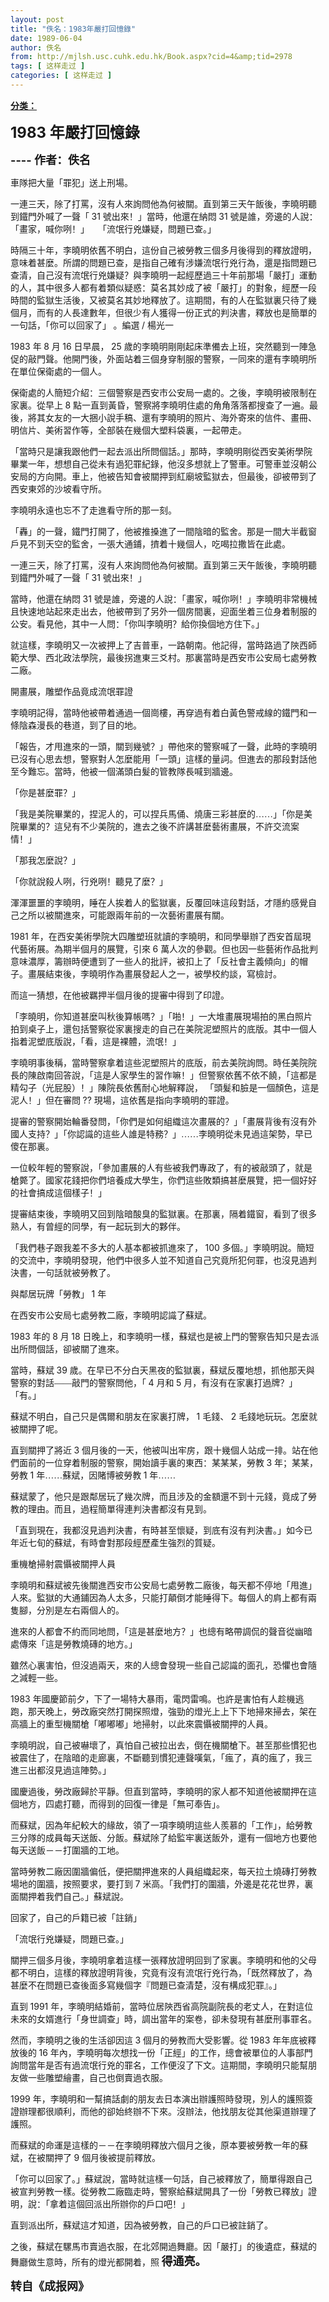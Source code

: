 ```yaml
---
layout: post
title: "佚名：1983年嚴打回憶錄"
date: 1989-06-04
author: 佚名
from: http://mjlsh.usc.cuhk.edu.hk/Book.aspx?cid=4&amp;tid=2978
tags: [ 这样走过 ]
categories: [ 这样走过 ]
---
```


<div style="margin: 15px 10px 10px 0px;">
<div>
<span id="ctl00_ContentPlaceHolder1_chapter1_SubjectLabel" style="font-weight:bold;text-decoration:underline;">
   分类：
  </span>
</div>
<!--[if gte mso 9]><xml>
 <o:OfficeDocumentSettings>
  <o:AllowPNG/>
 </o:OfficeDocumentSettings>
</xml><![endif]-->
<!--[if gte mso 9]><xml>
 <w:WordDocument>
  <w:View>Normal</w:View>
  <w:Zoom>0</w:Zoom>
  <w:TrackMoves/>
  <w:TrackFormatting/>
  <w:PunctuationKerning/>
  <w:ValidateAgainstSchemas/>
  <w:SaveIfXMLInvalid>false</w:SaveIfXMLInvalid>
  <w:IgnoreMixedContent>false</w:IgnoreMixedContent>
  <w:AlwaysShowPlaceholderText>false</w:AlwaysShowPlaceholderText>
  <w:DoNotPromoteQF/>
  <w:LidThemeOther>EN-US</w:LidThemeOther>
  <w:LidThemeAsian>JA</w:LidThemeAsian>
  <w:LidThemeComplexScript>X-NONE</w:LidThemeComplexScript>
  <w:Compatibility>
   <w:BreakWrappedTables/>
   <w:SnapToGridInCell/>
   <w:WrapTextWithPunct/>
   <w:UseAsianBreakRules/>
   <w:DontGrowAutofit/>
   <w:SplitPgBreakAndParaMark/>
   <w:EnableOpenTypeKerning/>
   <w:DontFlipMirrorIndents/>
   <w:OverrideTableStyleHps/>
   <w:UseFELayout/>
  </w:Compatibility>
  <m:mathPr>
   <m:mathFont m:val="Cambria Math"/>
   <m:brkBin m:val="before"/>
   <m:brkBinSub m:val="&#45;-"/>
   <m:smallFrac m:val="off"/>
   <m:dispDef/>
   <m:lMargin m:val="0"/>
   <m:rMargin m:val="0"/>
   <m:defJc m:val="centerGroup"/>
   <m:wrapIndent m:val="1440"/>
   <m:intLim m:val="subSup"/>
   <m:naryLim m:val="undOvr"/>
  </m:mathPr></w:WordDocument>
</xml><![endif]-->
<!--[if gte mso 9]><xml>
 <w:LatentStyles DefLockedState="false" DefUnhideWhenUsed="true"
  DefSemiHidden="true" DefQFormat="false" DefPriority="99"
  LatentStyleCount="276">
  <w:LsdException Locked="false" Priority="0" SemiHidden="false"
   UnhideWhenUsed="false" QFormat="true" Name="Normal"/>
  <w:LsdException Locked="false" Priority="9" SemiHidden="false"
   UnhideWhenUsed="false" QFormat="true" Name="heading 1"/>
  <w:LsdException Locked="false" Priority="9" QFormat="true" Name="heading 2"/>
  <w:LsdException Locked="false" Priority="9" QFormat="true" Name="heading 3"/>
  <w:LsdException Locked="false" Priority="9" QFormat="true" Name="heading 4"/>
  <w:LsdException Locked="false" Priority="9" QFormat="true" Name="heading 5"/>
  <w:LsdException Locked="false" Priority="9" QFormat="true" Name="heading 6"/>
  <w:LsdException Locked="false" Priority="9" QFormat="true" Name="heading 7"/>
  <w:LsdException Locked="false" Priority="9" QFormat="true" Name="heading 8"/>
  <w:LsdException Locked="false" Priority="9" QFormat="true" Name="heading 9"/>
  <w:LsdException Locked="false" Priority="39" Name="toc 1"/>
  <w:LsdException Locked="false" Priority="39" Name="toc 2"/>
  <w:LsdException Locked="false" Priority="39" Name="toc 3"/>
  <w:LsdException Locked="false" Priority="39" Name="toc 4"/>
  <w:LsdException Locked="false" Priority="39" Name="toc 5"/>
  <w:LsdException Locked="false" Priority="39" Name="toc 6"/>
  <w:LsdException Locked="false" Priority="39" Name="toc 7"/>
  <w:LsdException Locked="false" Priority="39" Name="toc 8"/>
  <w:LsdException Locked="false" Priority="39" Name="toc 9"/>
  <w:LsdException Locked="false" Priority="35" QFormat="true" Name="caption"/>
  <w:LsdException Locked="false" Priority="10" SemiHidden="false"
   UnhideWhenUsed="false" QFormat="true" Name="Title"/>
  <w:LsdException Locked="false" Priority="0" Name="Default Paragraph Font"/>
  <w:LsdException Locked="false" Priority="11" SemiHidden="false"
   UnhideWhenUsed="false" QFormat="true" Name="Subtitle"/>
  <w:LsdException Locked="false" Priority="22" SemiHidden="false"
   UnhideWhenUsed="false" QFormat="true" Name="Strong"/>
  <w:LsdException Locked="false" Priority="20" SemiHidden="false"
   UnhideWhenUsed="false" QFormat="true" Name="Emphasis"/>
  <w:LsdException Locked="false" Priority="59" SemiHidden="false"
   UnhideWhenUsed="false" Name="Table Grid"/>
  <w:LsdException Locked="false" UnhideWhenUsed="false" Name="Placeholder Text"/>
  <w:LsdException Locked="false" Priority="1" SemiHidden="false"
   UnhideWhenUsed="false" QFormat="true" Name="No Spacing"/>
  <w:LsdException Locked="false" Priority="60" SemiHidden="false"
   UnhideWhenUsed="false" Name="Light Shading"/>
  <w:LsdException Locked="false" Priority="61" SemiHidden="false"
   UnhideWhenUsed="false" Name="Light List"/>
  <w:LsdException Locked="false" Priority="62" SemiHidden="false"
   UnhideWhenUsed="false" Name="Light Grid"/>
  <w:LsdException Locked="false" Priority="63" SemiHidden="false"
   UnhideWhenUsed="false" Name="Medium Shading 1"/>
  <w:LsdException Locked="false" Priority="64" SemiHidden="false"
   UnhideWhenUsed="false" Name="Medium Shading 2"/>
  <w:LsdException Locked="false" Priority="65" SemiHidden="false"
   UnhideWhenUsed="false" Name="Medium List 1"/>
  <w:LsdException Locked="false" Priority="66" SemiHidden="false"
   UnhideWhenUsed="false" Name="Medium List 2"/>
  <w:LsdException Locked="false" Priority="67" SemiHidden="false"
   UnhideWhenUsed="false" Name="Medium Grid 1"/>
  <w:LsdException Locked="false" Priority="68" SemiHidden="false"
   UnhideWhenUsed="false" Name="Medium Grid 2"/>
  <w:LsdException Locked="false" Priority="69" SemiHidden="false"
   UnhideWhenUsed="false" Name="Medium Grid 3"/>
  <w:LsdException Locked="false" Priority="70" SemiHidden="false"
   UnhideWhenUsed="false" Name="Dark List"/>
  <w:LsdException Locked="false" Priority="71" SemiHidden="false"
   UnhideWhenUsed="false" Name="Colorful Shading"/>
  <w:LsdException Locked="false" Priority="72" SemiHidden="false"
   UnhideWhenUsed="false" Name="Colorful List"/>
  <w:LsdException Locked="false" Priority="73" SemiHidden="false"
   UnhideWhenUsed="false" Name="Colorful Grid"/>
  <w:LsdException Locked="false" Priority="60" SemiHidden="false"
   UnhideWhenUsed="false" Name="Light Shading Accent 1"/>
  <w:LsdException Locked="false" Priority="61" SemiHidden="false"
   UnhideWhenUsed="false" Name="Light List Accent 1"/>
  <w:LsdException Locked="false" Priority="62" SemiHidden="false"
   UnhideWhenUsed="false" Name="Light Grid Accent 1"/>
  <w:LsdException Locked="false" Priority="63" SemiHidden="false"
   UnhideWhenUsed="false" Name="Medium Shading 1 Accent 1"/>
  <w:LsdException Locked="false" Priority="64" SemiHidden="false"
   UnhideWhenUsed="false" Name="Medium Shading 2 Accent 1"/>
  <w:LsdException Locked="false" Priority="65" SemiHidden="false"
   UnhideWhenUsed="false" Name="Medium List 1 Accent 1"/>
  <w:LsdException Locked="false" UnhideWhenUsed="false" Name="Revision"/>
  <w:LsdException Locked="false" Priority="34" SemiHidden="false"
   UnhideWhenUsed="false" QFormat="true" Name="List Paragraph"/>
  <w:LsdException Locked="false" Priority="29" SemiHidden="false"
   UnhideWhenUsed="false" QFormat="true" Name="Quote"/>
  <w:LsdException Locked="false" Priority="30" SemiHidden="false"
   UnhideWhenUsed="false" QFormat="true" Name="Intense Quote"/>
  <w:LsdException Locked="false" Priority="66" SemiHidden="false"
   UnhideWhenUsed="false" Name="Medium List 2 Accent 1"/>
  <w:LsdException Locked="false" Priority="67" SemiHidden="false"
   UnhideWhenUsed="false" Name="Medium Grid 1 Accent 1"/>
  <w:LsdException Locked="false" Priority="68" SemiHidden="false"
   UnhideWhenUsed="false" Name="Medium Grid 2 Accent 1"/>
  <w:LsdException Locked="false" Priority="69" SemiHidden="false"
   UnhideWhenUsed="false" Name="Medium Grid 3 Accent 1"/>
  <w:LsdException Locked="false" Priority="70" SemiHidden="false"
   UnhideWhenUsed="false" Name="Dark List Accent 1"/>
  <w:LsdException Locked="false" Priority="71" SemiHidden="false"
   UnhideWhenUsed="false" Name="Colorful Shading Accent 1"/>
  <w:LsdException Locked="false" Priority="72" SemiHidden="false"
   UnhideWhenUsed="false" Name="Colorful List Accent 1"/>
  <w:LsdException Locked="false" Priority="73" SemiHidden="false"
   UnhideWhenUsed="false" Name="Colorful Grid Accent 1"/>
  <w:LsdException Locked="false" Priority="60" SemiHidden="false"
   UnhideWhenUsed="false" Name="Light Shading Accent 2"/>
  <w:LsdException Locked="false" Priority="61" SemiHidden="false"
   UnhideWhenUsed="false" Name="Light List Accent 2"/>
  <w:LsdException Locked="false" Priority="62" SemiHidden="false"
   UnhideWhenUsed="false" Name="Light Grid Accent 2"/>
  <w:LsdException Locked="false" Priority="63" SemiHidden="false"
   UnhideWhenUsed="false" Name="Medium Shading 1 Accent 2"/>
  <w:LsdException Locked="false" Priority="64" SemiHidden="false"
   UnhideWhenUsed="false" Name="Medium Shading 2 Accent 2"/>
  <w:LsdException Locked="false" Priority="65" SemiHidden="false"
   UnhideWhenUsed="false" Name="Medium List 1 Accent 2"/>
  <w:LsdException Locked="false" Priority="66" SemiHidden="false"
   UnhideWhenUsed="false" Name="Medium List 2 Accent 2"/>
  <w:LsdException Locked="false" Priority="67" SemiHidden="false"
   UnhideWhenUsed="false" Name="Medium Grid 1 Accent 2"/>
  <w:LsdException Locked="false" Priority="68" SemiHidden="false"
   UnhideWhenUsed="false" Name="Medium Grid 2 Accent 2"/>
  <w:LsdException Locked="false" Priority="69" SemiHidden="false"
   UnhideWhenUsed="false" Name="Medium Grid 3 Accent 2"/>
  <w:LsdException Locked="false" Priority="70" SemiHidden="false"
   UnhideWhenUsed="false" Name="Dark List Accent 2"/>
  <w:LsdException Locked="false" Priority="71" SemiHidden="false"
   UnhideWhenUsed="false" Name="Colorful Shading Accent 2"/>
  <w:LsdException Locked="false" Priority="72" SemiHidden="false"
   UnhideWhenUsed="false" Name="Colorful List Accent 2"/>
  <w:LsdException Locked="false" Priority="73" SemiHidden="false"
   UnhideWhenUsed="false" Name="Colorful Grid Accent 2"/>
  <w:LsdException Locked="false" Priority="60" SemiHidden="false"
   UnhideWhenUsed="false" Name="Light Shading Accent 3"/>
  <w:LsdException Locked="false" Priority="61" SemiHidden="false"
   UnhideWhenUsed="false" Name="Light List Accent 3"/>
  <w:LsdException Locked="false" Priority="62" SemiHidden="false"
   UnhideWhenUsed="false" Name="Light Grid Accent 3"/>
  <w:LsdException Locked="false" Priority="63" SemiHidden="false"
   UnhideWhenUsed="false" Name="Medium Shading 1 Accent 3"/>
  <w:LsdException Locked="false" Priority="64" SemiHidden="false"
   UnhideWhenUsed="false" Name="Medium Shading 2 Accent 3"/>
  <w:LsdException Locked="false" Priority="65" SemiHidden="false"
   UnhideWhenUsed="false" Name="Medium List 1 Accent 3"/>
  <w:LsdException Locked="false" Priority="66" SemiHidden="false"
   UnhideWhenUsed="false" Name="Medium List 2 Accent 3"/>
  <w:LsdException Locked="false" Priority="67" SemiHidden="false"
   UnhideWhenUsed="false" Name="Medium Grid 1 Accent 3"/>
  <w:LsdException Locked="false" Priority="68" SemiHidden="false"
   UnhideWhenUsed="false" Name="Medium Grid 2 Accent 3"/>
  <w:LsdException Locked="false" Priority="69" SemiHidden="false"
   UnhideWhenUsed="false" Name="Medium Grid 3 Accent 3"/>
  <w:LsdException Locked="false" Priority="70" SemiHidden="false"
   UnhideWhenUsed="false" Name="Dark List Accent 3"/>
  <w:LsdException Locked="false" Priority="71" SemiHidden="false"
   UnhideWhenUsed="false" Name="Colorful Shading Accent 3"/>
  <w:LsdException Locked="false" Priority="72" SemiHidden="false"
   UnhideWhenUsed="false" Name="Colorful List Accent 3"/>
  <w:LsdException Locked="false" Priority="73" SemiHidden="false"
   UnhideWhenUsed="false" Name="Colorful Grid Accent 3"/>
  <w:LsdException Locked="false" Priority="60" SemiHidden="false"
   UnhideWhenUsed="false" Name="Light Shading Accent 4"/>
  <w:LsdException Locked="false" Priority="61" SemiHidden="false"
   UnhideWhenUsed="false" Name="Light List Accent 4"/>
  <w:LsdException Locked="false" Priority="62" SemiHidden="false"
   UnhideWhenUsed="false" Name="Light Grid Accent 4"/>
  <w:LsdException Locked="false" Priority="63" SemiHidden="false"
   UnhideWhenUsed="false" Name="Medium Shading 1 Accent 4"/>
  <w:LsdException Locked="false" Priority="64" SemiHidden="false"
   UnhideWhenUsed="false" Name="Medium Shading 2 Accent 4"/>
  <w:LsdException Locked="false" Priority="65" SemiHidden="false"
   UnhideWhenUsed="false" Name="Medium List 1 Accent 4"/>
  <w:LsdException Locked="false" Priority="66" SemiHidden="false"
   UnhideWhenUsed="false" Name="Medium List 2 Accent 4"/>
  <w:LsdException Locked="false" Priority="67" SemiHidden="false"
   UnhideWhenUsed="false" Name="Medium Grid 1 Accent 4"/>
  <w:LsdException Locked="false" Priority="68" SemiHidden="false"
   UnhideWhenUsed="false" Name="Medium Grid 2 Accent 4"/>
  <w:LsdException Locked="false" Priority="69" SemiHidden="false"
   UnhideWhenUsed="false" Name="Medium Grid 3 Accent 4"/>
  <w:LsdException Locked="false" Priority="70" SemiHidden="false"
   UnhideWhenUsed="false" Name="Dark List Accent 4"/>
  <w:LsdException Locked="false" Priority="71" SemiHidden="false"
   UnhideWhenUsed="false" Name="Colorful Shading Accent 4"/>
  <w:LsdException Locked="false" Priority="72" SemiHidden="false"
   UnhideWhenUsed="false" Name="Colorful List Accent 4"/>
  <w:LsdException Locked="false" Priority="73" SemiHidden="false"
   UnhideWhenUsed="false" Name="Colorful Grid Accent 4"/>
  <w:LsdException Locked="false" Priority="60" SemiHidden="false"
   UnhideWhenUsed="false" Name="Light Shading Accent 5"/>
  <w:LsdException Locked="false" Priority="61" SemiHidden="false"
   UnhideWhenUsed="false" Name="Light List Accent 5"/>
  <w:LsdException Locked="false" Priority="62" SemiHidden="false"
   UnhideWhenUsed="false" Name="Light Grid Accent 5"/>
  <w:LsdException Locked="false" Priority="63" SemiHidden="false"
   UnhideWhenUsed="false" Name="Medium Shading 1 Accent 5"/>
  <w:LsdException Locked="false" Priority="64" SemiHidden="false"
   UnhideWhenUsed="false" Name="Medium Shading 2 Accent 5"/>
  <w:LsdException Locked="false" Priority="65" SemiHidden="false"
   UnhideWhenUsed="false" Name="Medium List 1 Accent 5"/>
  <w:LsdException Locked="false" Priority="66" SemiHidden="false"
   UnhideWhenUsed="false" Name="Medium List 2 Accent 5"/>
  <w:LsdException Locked="false" Priority="67" SemiHidden="false"
   UnhideWhenUsed="false" Name="Medium Grid 1 Accent 5"/>
  <w:LsdException Locked="false" Priority="68" SemiHidden="false"
   UnhideWhenUsed="false" Name="Medium Grid 2 Accent 5"/>
  <w:LsdException Locked="false" Priority="69" SemiHidden="false"
   UnhideWhenUsed="false" Name="Medium Grid 3 Accent 5"/>
  <w:LsdException Locked="false" Priority="70" SemiHidden="false"
   UnhideWhenUsed="false" Name="Dark List Accent 5"/>
  <w:LsdException Locked="false" Priority="71" SemiHidden="false"
   UnhideWhenUsed="false" Name="Colorful Shading Accent 5"/>
  <w:LsdException Locked="false" Priority="72" SemiHidden="false"
   UnhideWhenUsed="false" Name="Colorful List Accent 5"/>
  <w:LsdException Locked="false" Priority="73" SemiHidden="false"
   UnhideWhenUsed="false" Name="Colorful Grid Accent 5"/>
  <w:LsdException Locked="false" Priority="60" SemiHidden="false"
   UnhideWhenUsed="false" Name="Light Shading Accent 6"/>
  <w:LsdException Locked="false" Priority="61" SemiHidden="false"
   UnhideWhenUsed="false" Name="Light List Accent 6"/>
  <w:LsdException Locked="false" Priority="62" SemiHidden="false"
   UnhideWhenUsed="false" Name="Light Grid Accent 6"/>
  <w:LsdException Locked="false" Priority="63" SemiHidden="false"
   UnhideWhenUsed="false" Name="Medium Shading 1 Accent 6"/>
  <w:LsdException Locked="false" Priority="64" SemiHidden="false"
   UnhideWhenUsed="false" Name="Medium Shading 2 Accent 6"/>
  <w:LsdException Locked="false" Priority="65" SemiHidden="false"
   UnhideWhenUsed="false" Name="Medium List 1 Accent 6"/>
  <w:LsdException Locked="false" Priority="66" SemiHidden="false"
   UnhideWhenUsed="false" Name="Medium List 2 Accent 6"/>
  <w:LsdException Locked="false" Priority="67" SemiHidden="false"
   UnhideWhenUsed="false" Name="Medium Grid 1 Accent 6"/>
  <w:LsdException Locked="false" Priority="68" SemiHidden="false"
   UnhideWhenUsed="false" Name="Medium Grid 2 Accent 6"/>
  <w:LsdException Locked="false" Priority="69" SemiHidden="false"
   UnhideWhenUsed="false" Name="Medium Grid 3 Accent 6"/>
  <w:LsdException Locked="false" Priority="70" SemiHidden="false"
   UnhideWhenUsed="false" Name="Dark List Accent 6"/>
  <w:LsdException Locked="false" Priority="71" SemiHidden="false"
   UnhideWhenUsed="false" Name="Colorful Shading Accent 6"/>
  <w:LsdException Locked="false" Priority="72" SemiHidden="false"
   UnhideWhenUsed="false" Name="Colorful List Accent 6"/>
  <w:LsdException Locked="false" Priority="73" SemiHidden="false"
   UnhideWhenUsed="false" Name="Colorful Grid Accent 6"/>
  <w:LsdException Locked="false" Priority="19" SemiHidden="false"
   UnhideWhenUsed="false" QFormat="true" Name="Subtle Emphasis"/>
  <w:LsdException Locked="false" Priority="21" SemiHidden="false"
   UnhideWhenUsed="false" QFormat="true" Name="Intense Emphasis"/>
  <w:LsdException Locked="false" Priority="31" SemiHidden="false"
   UnhideWhenUsed="false" QFormat="true" Name="Subtle Reference"/>
  <w:LsdException Locked="false" Priority="32" SemiHidden="false"
   UnhideWhenUsed="false" QFormat="true" Name="Intense Reference"/>
  <w:LsdException Locked="false" Priority="33" SemiHidden="false"
   UnhideWhenUsed="false" QFormat="true" Name="Book Title"/>
  <w:LsdException Locked="false" Priority="37" Name="Bibliography"/>
  <w:LsdException Locked="false" Priority="39" QFormat="true" Name="TOC Heading"/>
 </w:LatentStyles>
</xml><![endif]-->
<!--[if gte mso 10]>
<style>
 /* Style Definitions */
table.MsoNormalTable
	{mso-style-name:"Table Normal";
	mso-tstyle-rowband-size:0;
	mso-tstyle-colband-size:0;
	mso-style-noshow:yes;
	mso-style-priority:99;
	mso-style-parent:"";
	mso-padding-alt:0in 5.4pt 0in 5.4pt;
	mso-para-margin:0in;
	mso-para-margin-bottom:.0001pt;
	mso-pagination:widow-orphan;
	font-size:10.0pt;
	font-family:"Times New Roman";}
</style>
<![endif]-->
<!--StartFragment-->
<p class="MsoNormal">
<o:p>
<b>
<font size="4">
</font>
</b>
</o:p>
</p>
<p class="MsoNormal">
<b>
<font size="5">
    1983
    <span lang="ZH-CN" style="font-family: 宋体;">
     年嚴打回憶錄
    </span>
</font>
<font size="4">
<o:p>
</o:p>
</font>
</b>
</p>
<p class="MsoNormal">
<b>
<font size="4">
<o:p>
</o:p>
    ----
    <span lang="ZH-CN" style="font-family: 宋体;">
     作者：佚名
    </span>
</font>
</b>
</p>
<p class="MsoNormal">
<b>
<font size="4">
<o:p>
</o:p>
</font>
</b>
</p>
<p class="MsoNormal">
<o:p>
</o:p>
</p>
<p class="MsoNormal">
<span lang="ZH-CN" style='font-family:宋体;mso-ascii-font-family:
"Times New Roman"'>
   車隊把大量「罪犯」送上刑場。
  </span>
<o:p>
</o:p>
</p>
<p class="MsoNormal">
<span lang="ZH-CN" style='font-family:宋体;mso-ascii-font-family:
"Times New Roman"'>
   一連三天，除了打罵，沒有人來詢問他為何被關。直到第三天午飯後，李曉明聽到鐵門外喊了一聲「
  </span>
  31
  <span lang="ZH-CN" style='font-family:宋体;mso-ascii-font-family:"Times New Roman"'>
   號出來！」當時，他還在納悶
  </span>
  31
  <span lang="ZH-CN" style='font-family:宋体;mso-ascii-font-family:"Times New Roman"'>
   號是誰，旁邊的人說：「畫家，喊你咧！」　　「流氓行兇嫌疑，問題已查。」
  </span>
<o:p>
</o:p>
</p>
<p class="MsoNormal">
<span lang="ZH-CN" style='font-family:宋体;mso-ascii-font-family:
"Times New Roman"'>
   時隔三十年，李曉明依舊不明白，這份自己被勞教三個多月後得到的釋放證明，意味着甚麼。所謂的問題已查，是指自己確有涉嫌流氓行兇行為，還是指問題已查清，自己沒有流氓行兇嫌疑？與李曉明一起經歷過三十年前那場「嚴打」運動的人，其中很多人都有着類似疑惑：莫名其妙成了被「嚴打」的對象，經歷一段時間的監獄生活後，又被莫名其妙地釋放了。這期間，有的人在監獄裏只待了幾個月，而有的人長達數年，但很少有人獲得一份正式的判決書，釋放也是簡單的一句話，「你可以回家了」
  </span>
<span lang="ZH-CN">
</span>
<span lang="ZH-CN" style='font-family:宋体;mso-ascii-font-family:
"Times New Roman"'>
   。編選
  </span>
  /
  <span lang="ZH-CN" style='font-family:宋体;
mso-ascii-font-family:"Times New Roman"'>
   楊光一
  </span>
<o:p>
</o:p>
</p>
<p class="MsoNormal">
  1983
  <span lang="ZH-CN" style='font-family:宋体;mso-ascii-font-family:
"Times New Roman"'>
   年
  </span>
  8
  <span lang="ZH-CN" style='font-family:宋体;mso-ascii-font-family:
"Times New Roman"'>
   月
  </span>
  16
  <span lang="ZH-CN" style='font-family:宋体;mso-ascii-font-family:
"Times New Roman"'>
   日早晨，
  </span>
  25
  <span lang="ZH-CN" style='font-family:宋体;
mso-ascii-font-family:"Times New Roman"'>
   歲的李曉明剛剛起床準備去上班，突然聽到一陣急促的敲門聲。他開門後，外面站着三個身穿制服的警察，一同來的還有李曉明所在單位保衛處的一個人。
  </span>
<o:p>
</o:p>
</p>
<p class="MsoNormal">
<span lang="ZH-CN" style='font-family:宋体;mso-ascii-font-family:
"Times New Roman"'>
   保衛處的人簡短介紹：三個警察是西安市公安局一處的。之後，李曉明被限制在家裏。從早上
  </span>
  8
  <span lang="ZH-CN" style='font-family:宋体;mso-ascii-font-family:"Times New Roman"'>
   點一直到黃昏，警察將李曉明住處的角角落落都搜查了一遍。最後，將其女友的一大捆小說手稿、還有李曉明的照片、海外寄來的信件、畫冊、明信片、美術習作等，全部裝在幾個大塑料袋裏，一起帶走。
  </span>
<o:p>
</o:p>
</p>
<p class="MsoNormal">
<span lang="ZH-CN" style='font-family:宋体;mso-ascii-font-family:
"Times New Roman"'>
   「當時只是讓我跟他們一起去派出所問個話。」那時，李曉明剛從西安美術學院畢業一年，想想自己從未有過犯罪紀錄，他沒多想就上了警車。可警車並沒朝公安局的方向開。車上，他被告知會被關押到紅廟坡監獄去，但最後，卻被帶到了西安東郊的沙坡看守所。
  </span>
<o:p>
</o:p>
</p>
<p class="MsoNormal">
<span lang="ZH-CN" style='font-family:宋体;mso-ascii-font-family:
"Times New Roman"'>
   李曉明永遠也忘不了走進看守所的那一刻。
  </span>
<o:p>
</o:p>
</p>
<p class="MsoNormal">
<span lang="ZH-CN" style='font-family:宋体;mso-ascii-font-family:
"Times New Roman"'>
   「轟」的一聲，鐵門打開了，他被推搡進了一間陰暗的監舍。那是一間大半截窗戶見不到天空的監舍，一張大通鋪，擠着十幾個人，吃喝拉撒皆在此處。
  </span>
<o:p>
</o:p>
</p>
<p class="MsoNormal">
<span lang="ZH-CN" style='font-family:宋体;mso-ascii-font-family:
"Times New Roman"'>
   一連三天，除了打罵，沒有人來詢問他為何被關。直到第三天午飯後，李曉明聽到鐵門外喊了一聲「
  </span>
  31
  <span lang="ZH-CN" style='font-family:宋体;mso-ascii-font-family:"Times New Roman"'>
   號出來！」
  </span>
<o:p>
</o:p>
</p>
<p class="MsoNormal">
<span lang="ZH-CN" style='font-family:宋体;mso-ascii-font-family:
"Times New Roman"'>
   當時，他還在納悶
  </span>
  31
  <span lang="ZH-CN" style='font-family:宋体;
mso-ascii-font-family:"Times New Roman"'>
   號是誰，旁邊的人說：「畫家，喊你咧！」李曉明非常機械且快速地站起來走出去，他被帶到了另外一個房間裏，迎面坐着三位身着制服的公安。看見他，其中一人問：「你叫李曉明？給你換個地方住下。」
  </span>
<o:p>
</o:p>
</p>
<p class="MsoNormal">
<span lang="ZH-CN" style='font-family:宋体;mso-ascii-font-family:
"Times New Roman"'>
   就這樣，李曉明又一次被押上了吉普車，一路朝南。他記得，當時路過了陝西師範大學、西北政法學院，最後拐進東三爻村。那裏當時是西安市公安局七處勞教二廠。
  </span>
<o:p>
</o:p>
</p>
<p class="MsoNormal">
<span lang="ZH-CN" style='font-family:宋体;mso-ascii-font-family:
"Times New Roman"'>
   開畫展，雕塑作品竟成流氓罪證
  </span>
<o:p>
</o:p>
</p>
<p class="MsoNormal">
<span lang="ZH-CN" style='font-family:宋体;mso-ascii-font-family:
"Times New Roman"'>
   李曉明記得，當時他被帶着通過一個崗樓，再穿過有着白黃色警戒線的鐵門和一條陰森漫長的巷道，到了目的地。
  </span>
<o:p>
</o:p>
</p>
<p class="MsoNormal">
<span lang="ZH-CN" style='font-family:宋体;mso-ascii-font-family:
"Times New Roman"'>
   「報告，才甩進來的一頭，關到幾號？」帶他來的警察喊了一聲，此時的李曉明已沒有心思去想，警察對人怎麼能用「一頭」這樣的量詞。但進去的那段對話他至今難忘。當時，他被一個滿頭白髮的管教隊長喊到牆邊。
  </span>
<o:p>
</o:p>
</p>
<p class="MsoNormal">
<span lang="ZH-CN" style='font-family:宋体;mso-ascii-font-family:
"Times New Roman"'>
   「你是甚麼罪？」
  </span>
<o:p>
</o:p>
</p>
<p class="MsoNormal">
<span lang="ZH-CN" style='font-family:宋体;mso-ascii-font-family:
"Times New Roman"'>
   「我是美院畢業的，捏泥人的，可以捏兵馬俑、燒唐三彩甚麼的……」「你是美院畢業的？這兒有不少美院的，進去之後不許講甚麼藝術畫展，不許交流案情！」
  </span>
<o:p>
</o:p>
</p>
<p class="MsoNormal">
<span lang="ZH-CN" style='font-family:宋体;mso-ascii-font-family:
"Times New Roman"'>
   「那我怎麼說？」
  </span>
<o:p>
</o:p>
</p>
<p class="MsoNormal">
<span lang="ZH-CN" style='font-family:宋体;mso-ascii-font-family:
"Times New Roman"'>
   「你就說殺人咧，行兇咧！聽見了麼？」
  </span>
<o:p>
</o:p>
</p>
<p class="MsoNormal">
<span lang="ZH-CN" style='font-family:宋体;mso-ascii-font-family:
"Times New Roman"'>
   渾渾噩噩的李曉明，睡在人挨着人的監獄裏，反覆回味這段對話，才隱約感覺自己之所以被關進來，可能跟兩年前的一次藝術畫展有關。
  </span>
<o:p>
</o:p>
</p>
<p class="MsoNormal">
  1981
  <span lang="ZH-CN" style='font-family:宋体;mso-ascii-font-family:
"Times New Roman"'>
   年，在西安美術學院大四雕塑班就讀的李曉明，和同學舉辦了西安首屆現代藝術展。為期半個月的展覽，引來
  </span>
  6
  <span lang="ZH-CN" style='font-family:宋体;mso-ascii-font-family:"Times New Roman"'>
   萬人次的參觀。但也因一些藝術作品批判意味濃厚，籌辦時便遭到了一些人的批評，被扣上了「反社會主義傾向」的帽子。畫展結束後，李曉明作為畫展發起人之一，被學校約談，寫檢討。
  </span>
<o:p>
</o:p>
</p>
<p class="MsoNormal">
<span lang="ZH-CN" style='font-family:宋体;mso-ascii-font-family:
"Times New Roman"'>
   而這一猜想，在他被羈押半個月後的提審中得到了印證。
  </span>
<o:p>
</o:p>
</p>
<p class="MsoNormal">
<span lang="ZH-CN" style='font-family:宋体;mso-ascii-font-family:
"Times New Roman"'>
   「李曉明，你知道甚麼叫秋後算帳嗎？」「啪！」一大堆畫展現場拍的黑白照片拍到桌子上，還包括警察從家裏搜走的自己在美院泥塑照片的底版。其中一個人指着泥塑底版說，「看，這是裸體，流氓！」
  </span>
<o:p>
</o:p>
</p>
<p class="MsoNormal">
<span lang="ZH-CN" style='font-family:宋体;mso-ascii-font-family:
"Times New Roman"'>
   李曉明事後稱，當時警察拿着這些泥塑照片的底版，前去美院詢問。時任美院院長的陳啟南回答說，「這是人家學生的習作嘛！」但警察依舊不依不饒，「這都是精勾子（光屁股）！」陳院長依舊耐心地解釋說，
  </span>
<span lang="ZH-CN">
</span>
<span lang="ZH-CN" style='font-family:宋体;mso-ascii-font-family:
"Times New Roman"'>
   「頭髮和臉是一個顏色，這是泥人！」但在審問
  </span>
  ??
  <span lang="ZH-CN" style='font-family:宋体;mso-ascii-font-family:"Times New Roman"'>
   現場，這依舊是指向李曉明的罪證。
  </span>
<o:p>
</o:p>
</p>
<p class="MsoNormal">
<span lang="ZH-CN" style='font-family:宋体;mso-ascii-font-family:
"Times New Roman"'>
   提審的警察開始輪番發問，「你們是如何組織這次畫展的？」「畫展背後有沒有外國人支持？」「你認識的這些人誰是特務？」……李曉明從未見過這架勢，早已傻在那裏。
  </span>
<o:p>
</o:p>
</p>
<p class="MsoNormal">
<span lang="ZH-CN" style='font-family:宋体;mso-ascii-font-family:
"Times New Roman"'>
   一位較年輕的警察說，「參加畫展的人有些被我們專政了，有的被敲頭了，就是槍斃了。國家花錢把你們培養成大學生，你們這些敗類搞甚麼展覽，把一個好好的社會搞成這個樣子！」
  </span>
<o:p>
</o:p>
</p>
<p class="MsoNormal">
<span lang="ZH-CN" style='font-family:宋体;mso-ascii-font-family:
"Times New Roman"'>
   提審結束後，李曉明又回到陰暗酸臭的監獄裏。在那裏，隔着鐵窗，看到了很多熟人，有曾經的同學，有一起玩到大的夥伴。
  </span>
<o:p>
</o:p>
</p>
<p class="MsoNormal">
<span lang="ZH-CN" style='font-family:宋体;mso-ascii-font-family:
"Times New Roman"'>
   「我們巷子跟我差不多大的人基本都被抓進來了，
  </span>
  100
  <span lang="ZH-CN" style='font-family:宋体;mso-ascii-font-family:"Times New Roman"'>
   多個。」李曉明說。簡短的交流中，李曉明發現，他們中很多人並不知道自己究竟所犯何罪，也沒見過判決書，一句話就被勞教了。
  </span>
<o:p>
</o:p>
</p>
<p class="MsoNormal">
<span lang="ZH-CN" style='font-family:宋体;mso-ascii-font-family:
"Times New Roman"'>
   與鄰居玩牌「勞教」
  </span>
  1
  <span lang="ZH-CN" style='font-family:宋体;
mso-ascii-font-family:"Times New Roman"'>
   年
  </span>
<o:p>
</o:p>
</p>
<p class="MsoNormal">
<span lang="ZH-CN" style='font-family:宋体;mso-ascii-font-family:
"Times New Roman"'>
   在西安市公安局七處勞教二廠，李曉明認識了蘇斌。
  </span>
<o:p>
</o:p>
</p>
<p class="MsoNormal">
  1983
  <span lang="ZH-CN" style='font-family:宋体;mso-ascii-font-family:
"Times New Roman"'>
   年的
  </span>
  8
  <span lang="ZH-CN" style='font-family:宋体;mso-ascii-font-family:
"Times New Roman"'>
   月
  </span>
  18
  <span lang="ZH-CN" style='font-family:宋体;mso-ascii-font-family:
"Times New Roman"'>
   日晚上，和李曉明一樣，蘇斌也是被上門的警察告知只是去派出所問個話，卻被關了進來。
  </span>
<o:p>
</o:p>
</p>
<p class="MsoNormal">
<span lang="ZH-CN" style='font-family:宋体;mso-ascii-font-family:
"Times New Roman"'>
   當時，蘇斌
  </span>
  39
  <span lang="ZH-CN" style='font-family:宋体;
mso-ascii-font-family:"Times New Roman"'>
   歲。在早已不分白天黑夜的監獄裏，蘇斌反覆地想，抓他那天與警察的對話——敲門的警察問他，「
  </span>
  4
  <span lang="ZH-CN" style='font-family:宋体;mso-ascii-font-family:"Times New Roman"'>
   月和
  </span>
  5
  <span lang="ZH-CN" style='font-family:宋体;mso-ascii-font-family:"Times New Roman"'>
   月，有沒有在家裏打過牌？」「有。」
  </span>
<o:p>
</o:p>
</p>
<p class="MsoNormal">
<span lang="ZH-CN" style='font-family:宋体;mso-ascii-font-family:
"Times New Roman"'>
   蘇斌不明白，自己只是偶爾和朋友在家裏打牌，
  </span>
  1
  <span lang="ZH-CN" style='font-family:宋体;mso-ascii-font-family:"Times New Roman"'>
   毛錢、
  </span>
  2
  <span lang="ZH-CN" style='font-family:宋体;mso-ascii-font-family:"Times New Roman"'>
   毛錢地玩玩。怎麼就被關押了呢。
  </span>
<o:p>
</o:p>
</p>
<p class="MsoNormal">
<span lang="ZH-CN" style='font-family:宋体;mso-ascii-font-family:
"Times New Roman"'>
   直到關押了將近
  </span>
  3
  <span lang="ZH-CN" style='font-family:宋体;
mso-ascii-font-family:"Times New Roman"'>
   個月後的一天，他被叫出牢房，跟十幾個人站成一排。站在他們面前的一位穿着制服的警察，開始讀手裏的東西：某某某，勞教
  </span>
  3
  <span lang="ZH-CN" style='font-family:宋体;mso-ascii-font-family:"Times New Roman"'>
   年；某某，勞教
  </span>
  1
  <span lang="ZH-CN" style='font-family:宋体;mso-ascii-font-family:"Times New Roman"'>
   年……蘇斌，因賭博被勞教
  </span>
  1
  <span lang="ZH-CN" style='font-family:宋体;mso-ascii-font-family:"Times New Roman"'>
   年……
  </span>
<o:p>
</o:p>
</p>
<p class="MsoNormal">
<span lang="ZH-CN" style='font-family:宋体;mso-ascii-font-family:
"Times New Roman"'>
   蘇斌蒙了，他只是跟鄰居玩了幾次牌，而且涉及的金額還不到十元錢，竟成了勞教的理由。而且，過程簡單得連判決書都沒有見到。
  </span>
<o:p>
</o:p>
</p>
<p class="MsoNormal">
<span lang="ZH-CN" style='font-family:宋体;mso-ascii-font-family:
"Times New Roman"'>
   「直到現在，我都沒見過判決書，有時甚至懷疑，到底有沒有判決書。」如今已年近七旬的蘇斌，有時會對那段經歷產生強烈的質疑。
  </span>
<o:p>
</o:p>
</p>
<p class="MsoNormal">
<span lang="ZH-CN" style='font-family:宋体;mso-ascii-font-family:
"Times New Roman"'>
   重機槍掃射震懾被關押人員
  </span>
<o:p>
</o:p>
</p>
<p class="MsoNormal">
<span lang="ZH-CN" style='font-family:宋体;mso-ascii-font-family:
"Times New Roman"'>
   李曉明和蘇斌被先後關進西安市公安局七處勞教二廠後，每天都不停地「甩進」人來。監獄的大通鋪因為人太多，只能打顛倒才能睡得下。每個人的肩上都有兩隻腳，分別是左右兩個人的。
  </span>
<o:p>
</o:p>
</p>
<p class="MsoNormal">
<span lang="ZH-CN" style='font-family:宋体;mso-ascii-font-family:
"Times New Roman"'>
   進來的人都會不約而同地問，「這是甚麼地方？」也總有略帶調侃的聲音從幽暗處傳來「這是勞教燒磚的地方。」
  </span>
<o:p>
</o:p>
</p>
<p class="MsoNormal">
<span lang="ZH-CN" style='font-family:宋体;mso-ascii-font-family:
"Times New Roman"'>
   雖然心裏害怕，但沒過兩天，來的人總會發現一些自己認識的面孔，恐懼也會隨之減輕一些。
  </span>
<o:p>
</o:p>
</p>
<p class="MsoNormal">
  1983
  <span lang="ZH-CN" style='font-family:宋体;mso-ascii-font-family:
"Times New Roman"'>
   年國慶節前夕，下了一場特大暴雨，電閃雷鳴。也許是害怕有人趁機逃跑，那天晚上，勞改廠突然打開探照燈，強勁的燈光上上下下地掃來掃去，架在高牆上的重型機關槍「嘟嘟嘟」地掃射，以此來震懾被關押的人員。
  </span>
<o:p>
</o:p>
</p>
<p class="MsoNormal">
<span lang="ZH-CN" style='font-family:宋体;mso-ascii-font-family:
"Times New Roman"'>
   李曉明說，自己被嚇壞了，真怕自己被拉出去，倒在機關槍下。甚至那些慣犯也被震住了，在陰暗的走廊裏，不斷聽到慣犯連聲嘆氣，「瘋了，真的瘋了，我三進三出都沒見過這陣勢。」
  </span>
<o:p>
</o:p>
</p>
<p class="MsoNormal">
<span lang="ZH-CN" style='font-family:宋体;mso-ascii-font-family:
"Times New Roman"'>
   國慶過後，勞改廠歸於平靜。但直到當時，李曉明的家人都不知道他被關押在這個地方，四處打聽，而得到的回復一律是「無可奉告」。
  </span>
<o:p>
</o:p>
</p>
<p class="MsoNormal">
<span lang="ZH-CN" style='font-family:宋体;mso-ascii-font-family:
"Times New Roman"'>
   而蘇斌，因為年紀較大的緣故，領了一項李曉明這些人羨慕的「工作」，給勞教三分隊的成員每天送飯、分飯。蘇斌除了給監牢裏送飯外，還有一個地方也要他每天送飯－－打圍牆的工地。
  </span>
<o:p>
</o:p>
</p>
<p class="MsoNormal">
<span lang="ZH-CN" style='font-family:宋体;mso-ascii-font-family:
"Times New Roman"'>
   當時勞教二廠因圍牆偏低，便把關押進來的人員組織起來，每天拉土燒磚打勞教場地的圍牆，按照要求，要打到
  </span>
  7
  <span lang="ZH-CN" style='font-family:宋体;mso-ascii-font-family:"Times New Roman"'>
   米高。「我們打的圍牆，外邊是花花世界，裏面關押着我們自己。」蘇斌說。
  </span>
<o:p>
</o:p>
</p>
<p class="MsoNormal">
<span lang="ZH-CN" style='font-family:宋体;mso-ascii-font-family:
"Times New Roman"'>
   回家了，自己的戶籍已被「註銷」
  </span>
<o:p>
</o:p>
</p>
<p class="MsoNormal">
<span lang="ZH-CN" style='font-family:宋体;mso-ascii-font-family:
"Times New Roman"'>
   「流氓行兇嫌疑，問題已查。」
  </span>
<o:p>
</o:p>
</p>
<p class="MsoNormal">
<span lang="ZH-CN" style='font-family:宋体;mso-ascii-font-family:
"Times New Roman"'>
   關押三個多月後，李曉明拿着這樣一張釋放證明回到了家裏。李曉明和他的父母都不明白，這樣的釋放證明背後，究竟有沒有流氓行兇行為，「既然釋放了，為甚麼不在問題已查後面多寫幾個字『問題已查清楚，沒有構成犯罪』。」
  </span>
<o:p>
</o:p>
</p>
<p class="MsoNormal">
<span lang="ZH-CN" style='font-family:宋体;mso-ascii-font-family:
"Times New Roman"'>
   直到
  </span>
  1991
  <span lang="ZH-CN" style='font-family:宋体;
mso-ascii-font-family:"Times New Roman"'>
   年，李曉明結婚前，當時位居陝西省高院副院長的老丈人，在對這位未來的女婿進行「身世調查」時，調出當年的案卷，卻未發現有甚麼刑事罪名。
  </span>
<o:p>
</o:p>
</p>
<p class="MsoNormal">
<span lang="ZH-CN" style='font-family:宋体;mso-ascii-font-family:
"Times New Roman"'>
   然而，李曉明之後的生活卻因這
  </span>
  3
  <span lang="ZH-CN" style='font-family:
宋体;mso-ascii-font-family:"Times New Roman"'>
   個月的勞教而大受影響。從
  </span>
  1983
  <span lang="ZH-CN" style='font-family:宋体;mso-ascii-font-family:"Times New Roman"'>
   年年底被釋放後的
  </span>
  16
  <span lang="ZH-CN" style='font-family:宋体;mso-ascii-font-family:"Times New Roman"'>
   年內，李曉明每次想找一份「正經」的工作，總會被單位的人事部門詢問當年是否有過流氓行兇的罪名，工作便沒了下文。這期間，李曉明只能幫朋友做一些雕塑繪畫，自己也倒賣過衣服。
  </span>
<o:p>
</o:p>
</p>
<p class="MsoNormal">
  1999
  <span lang="ZH-CN" style='font-family:宋体;mso-ascii-font-family:
"Times New Roman"'>
   年，李曉明和一幫搞話劇的朋友去日本演出辦護照時發現，別人的護照簽證辦理都很順利，而他的卻始終辦不下來。沒辦法，他找朋友從其他渠道辦理了護照。
  </span>
<o:p>
</o:p>
</p>
<p class="MsoNormal">
<span lang="ZH-CN" style='font-family:宋体;mso-ascii-font-family:
"Times New Roman"'>
   而蘇斌的命運是這樣的－－在李曉明釋放六個月之後，原本要被勞教一年的蘇斌，在被關押了
  </span>
  9
  <span lang="ZH-CN" style='font-family:宋体;mso-ascii-font-family:"Times New Roman"'>
   個月後被提前釋放。
  </span>
<o:p>
</o:p>
</p>
<p class="MsoNormal">
<span lang="ZH-CN" style='font-family:宋体;mso-ascii-font-family:
"Times New Roman"'>
   「你可以回家了。」蘇斌說，當時就這樣一句話，自己被釋放了，簡單得跟自己被宣判勞教一樣。從勞教二廠臨走時，警察給蘇斌開具了一份「勞教已釋放」證明，說：「拿着這個回派出所辦你的戶口吧！」
  </span>
<o:p>
</o:p>
</p>
<p class="MsoNormal">
<span lang="ZH-CN" style='font-family:宋体;mso-ascii-font-family:
"Times New Roman"'>
   直到派出所，蘇斌這才知道，因為被勞教，自己的戶口已被註銷了。
  </span>
<o:p>
</o:p>
</p>
<p class="MsoNormal">
<span lang="ZH-CN" style='font-family:宋体;mso-ascii-font-family:
"Times New Roman"'>
   之後，蘇斌在騾馬市賣過衣服，在北郊開過舞廳。因「嚴打」的後遺症，蘇斌的舞廳做生意時，所有的燈光都開着，照
   <b>
<font size="4">
     得通亮。
    </font>
</b>
</span>
<b>
<font size="4">
<o:p>
</o:p>
</font>
</b>
</p>
<p class="MsoNormal">
<o:p>
<b>
<font size="4">
</font>
</b>
</o:p>
</p>
<p class="MsoNormal">
<span lang="ZH-CN" style='font-family:宋体;mso-ascii-font-family:
"Times New Roman"'>
<b>
<font size="4">
     转自《成报网》
    </font>
</b>
</span>
<o:p>
</o:p>
</p>
<!--EndFragment-->
</div>
